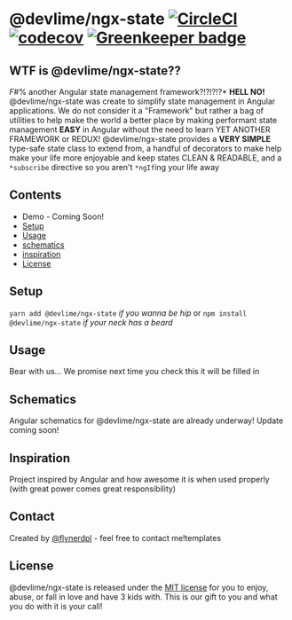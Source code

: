 # @devlime/ngx-state [![CircleCI](https://circleci.com/gh/devlimelabs/ngx-state/tree/master.svg?style=svg&circle-token=08611d93f1898392311a4fc6b6fe87f48eaa5ad7)](https://circleci.com/gh/devlimelabs/ngx-state/tree/master) [![codecov](https://codecov.io/gh/devlimelabs/ngx-state/branch/master/graph/badge.svg)](https://codecov.io/gh/devlimelabs/ngx-state) [![Greenkeeper badge](https://badges.greenkeeper.io/devlimelabs/ngx-state.svg)](https://greenkeeper.io/)

## WTF is @devlime/ngx-state??
*F*#% another Angular state management framework?!?!?!?*
**HELL NO!**
@devlime/ngx-state was create to simplify state management in Angular applications. We do not consider it a "Framework" but rather a bag of utilities to help make the world a better place by making performant state management **EASY** in Angular without the need to learn YET ANOTHER FRAMEWORK or REDUX! @devlime/ngx-state provides a **VERY SIMPLE** type-safe state class to extend from, a handful of decorators to make help make your life more enjoyable and keep states CLEAN & READABLE, and a `*subscribe` directive so you aren't `*ngIf`ing your life away

## Contents
- Demo - Coming Soon!
- [Setup](#setup)
- [Usage](#usage)
- [schematics](#schematics)
- [inspiration](#inspiration)
- [License](#license)

## Setup
`yarn add @devlime/ngx-state` *if you wanna be hip*
or
`npm install @devlime/ngx-state` *if your neck has a beard*

## Usage
Bear with us... We promise next time you check this it will be filled in

## Schematics
Angular schematics for @devlime/ngx-state are already underway! Update coming soon!

## Inspiration
Project inspired by Angular and how awesome it is when used properly (with great power comes great responsibility)

## Contact
Created by [@flynerdpl](https://www.flynerd.pl/) - feel free to contact me!templates

## License
@devlime/ngx-state is released under the
[MIT license](https://opensource.org/licenses/MIT) for you to enjoy, abuse, or fall in love and have 3 kids with. This is our gift to you and what you do with it is your call!
